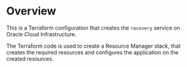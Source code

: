 # Overview 
This is a Terraform configuration that creates the `recovery` service on Oracle Cloud Infrastructure. 

The Terraform code is used to create a Resource Manager stack, that creates the required resources and configures the application on the created resources.